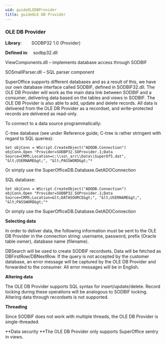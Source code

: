 ```yaml
---
uid: guideOLEDBProvider
title: guideOLE DB Provider
---
```


### OLE DB Provider

**Library**:        SODBP32 1.0 (Provider)

**Defined in**:    sodbp32.dll

ViewComponents.dll – implements database access through SODBIF

SOSmallParser.dll – SQL parser component

SuperOffice supports different databases and as a result of this, we have our own database interface called SODBIF, defined in SODBIF32.dll. The OLE DB Provider will work as the main data link between SODBIF and a consumer, delivering data based on the tables and views in SODBIF. The OLE DB Provider is also able to add, update and delete records. All data is delivered from the OLE DB Provider as a recordset, and write-protected records are delivered as read-only.

To connect to a data source programmatically: 

C-tree database (see under Reference guide; C-tree is rather stringent with regard to SQL queries):

```
Set objConn = WScript.CreateObject("ADODB.Connection")
objConn.Open "Provider=SODBP32.SOProvider.1;Data Source=CRM5;Location=c:\\so\_arc\\Data\\SuperOf5.dat", "&lt;USERNAME&gt;", "&lt;PASSWORD&gt;"*
```

Or simply use the SuperOfficeDB.Database.GetADOConnection

SQL database:

```
Set objConn = WScript.CreateObject("ADODB.Connection")
objConn.Open "Provider=SODBP32.SOProvider.1;Data Source=CRM5;Location=&lt;DATASOURCE&gt;", "&lt;USERNAME&gt;", "&lt;PASSWORD&gt;"*
```

Or simply use the SuperOfficeDB.Database.GetADOConnection

**Selecting data**

In order to deliver data, the following information must be sent to the OLE DB Provider in the connection string: username, password, prefix (Oracle table owner), database name (filename).

DBSearch will be used to create SODBIF recordsets. Data will be fetched as DBFirstRow/DBNextRow. If the query is not accepted by the customer database, an error message will be captured by the OLE DB Provider and forwarded to the consumer. All error messages will be in English.

**Altering data**

The OLE DB Provider supports SQL syntax for insert/update/delete. Record locking during these operations will be analogous to SODBIF locking. Altering data through recordsets is not supported.

**Threading**

Since SODBIF does not work with multiple threads, the OLE DB Provider is single-threaded.

**Data security
**The OLE DB Provider only supports SuperOffice sentry in views.